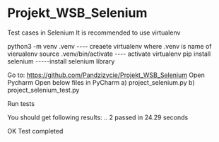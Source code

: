 # Projekt_WSB_Selenium
Test cases in Selenium
It is recommended to use virtualenv

python3 -m venv .venv ---- creaete virtualenv where .venv is name of vierualenv source .venv/bin/activate ---- activate virtualenv pip install selenium -----install selenium library

Go to: https://github.com/Pandzizycie/Projekt_WSB_Selenium
Open Pycharm 
Open below files in PyCharm 
a) project_selenium.py
b) project_selenium_test.py

Run tests


You should get following results: ..
2 passed in 24.29 seconds

OK Test completed

